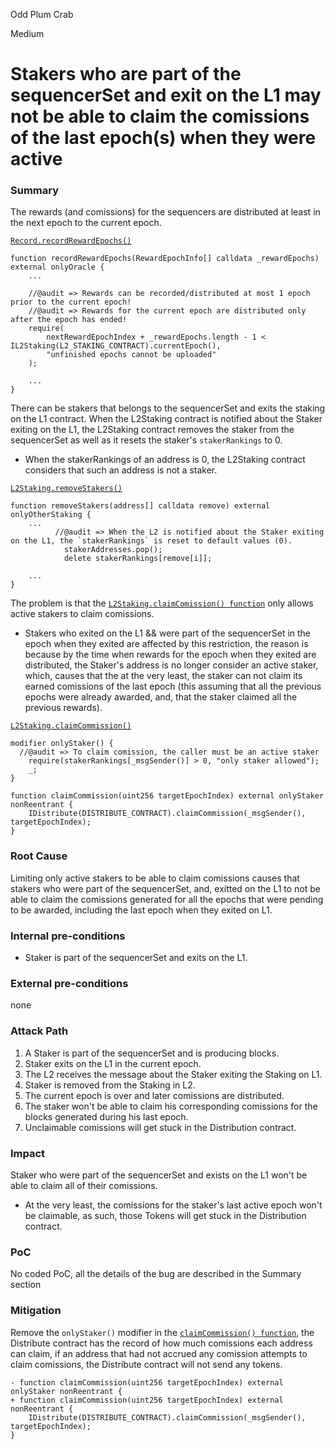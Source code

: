 Odd Plum Crab

Medium

# Stakers who are part of the sequencerSet and exit on the L1 may not be able to claim the comissions of the last epoch(s) when they were active

### Summary

The rewards (and comissions) for the sequencers are distributed at least in the next epoch to the current epoch.

[`Record.recordRewardEpochs()`](https://github.com/sherlock-audit/2024-08-morphl2/blob/main/morph/contracts/contracts/l2/staking/Record.sol#L163C14-L169)
```solidity
function recordRewardEpochs(RewardEpochInfo[] calldata _rewardEpochs) external onlyOracle {
    ...

    //@audit => Rewards can be recorded/distributed at most 1 epoch prior to the current epoch!
    //@audit => Rewards for the current epoch are distributed only after the epoch has ended!
    require(
        nextRewardEpochIndex + _rewardEpochs.length - 1 < IL2Staking(L2_STAKING_CONTRACT).currentEpoch(),
        "unfinished epochs cannot be uploaded"
    );
    
    ...
}
```

There can be stakers that belongs to the sequencerSet and exits the staking on the L1 contract. When the L2Staking contract is notified about the Staker exiting on the L1, the L2Staking contract removes the staker from the sequencerSet as well as it resets the staker's `stakerRankings` to 0.
- When the stakerRankings of an address is 0, the L2Staking contract considers that such an address is not a staker.

[`L2Staking.removeStakers()`](https://github.com/sherlock-audit/2024-08-morphl2/blob/main/morph/contracts/contracts/l2/staking/L2Staking.sol#L186-L187)
```solidity
function removeStakers(address[] calldata remove) external onlyOtherStaking {
    ...
          //@audit => When the L2 is notified about the Staker exiting on the L1, the `stakerRankings` is reset to default values (0).
            stakerAddresses.pop();
            delete stakerRankings[remove[i]];

    ...
}
```

The problem is that the [`L2Staking.claimComission() function`](https://github.com/sherlock-audit/2024-08-morphl2/blob/main/morph/contracts/contracts/l2/staking/L2Staking.sol#L215-L217) only allows active stakers to claim comissions.
- Stakers who exited on the L1 && were part of the sequencerSet in the epoch when they exited are affected by this restriction, the reason is because by the time when rewards for the epoch when they exited are distributed, the Staker's address is no longer consider an active staker, which, causes that the at the very least, the staker can not claim its earned comissions of the last epoch (this assuming that all the previous epochs were already awarded, and, that the staker claimed all the previous rewards).

[`L2Staking.claimCommission()`](https://github.com/sherlock-audit/2024-08-morphl2/blob/main/morph/contracts/contracts/l2/staking/L2Staking.sol#L215-L217)

```solidity
modifier onlyStaker() {
  //@audit => To claim comission, the caller must be an active staker
    require(stakerRankings[_msgSender()] > 0, "only staker allowed");
    _;
}

function claimCommission(uint256 targetEpochIndex) external onlyStaker nonReentrant {
    IDistribute(DISTRIBUTE_CONTRACT).claimCommission(_msgSender(), targetEpochIndex);
}
```

### Root Cause

Limiting only active stakers to be able to claim comissions causes that stakers who were part of the sequencerSet, and, exitted on the L1 to not be able to claim the comissions generated for all the epochs that were pending to be awarded, including the last epoch when they exited on L1.

### Internal pre-conditions

- Staker is part of the sequencerSet and exits on the L1.

### External pre-conditions

none

### Attack Path

1. A Staker is part of the sequencerSet and is producing blocks.
2. Staker exits on the L1 in the current epoch.
3. The L2 receives the message about the Staker exiting the Staking on L1.
4. Staker is removed from the Staking in L2.
5. The current epoch is over and later comissions are distributed.
6. The staker won't be able to claim his corresponding comissions for the blocks generated during his last epoch.
7. Unclaimable comissions will get stuck in the Distribution contract.

### Impact

Staker who were part of the sequencerSet and exists on the L1 won't be able to claim all of their comissions.
- At the very least, the comissions for the staker's last active epoch won't be claimable, as such, those Tokens will get stuck in the Distribution contract.

### PoC

No coded PoC, all the details of the bug are described in the Summary section

### Mitigation

Remove the `onlyStaker()` modifier in the [`claimCommission() function`](https://github.com/sherlock-audit/2024-08-morphl2/blob/main/morph/contracts/contracts/l2/staking/L2Staking.sol#L215-L217), the Distribute contract has the record of how much comissions each address can claim, if an address that had not accrued any comission attempts to claim comissions, the Distribute contract will not send any tokens.
```solidity
- function claimCommission(uint256 targetEpochIndex) external onlyStaker nonReentrant {
+ function claimCommission(uint256 targetEpochIndex) external nonReentrant {
    IDistribute(DISTRIBUTE_CONTRACT).claimCommission(_msgSender(), targetEpochIndex);
}
```